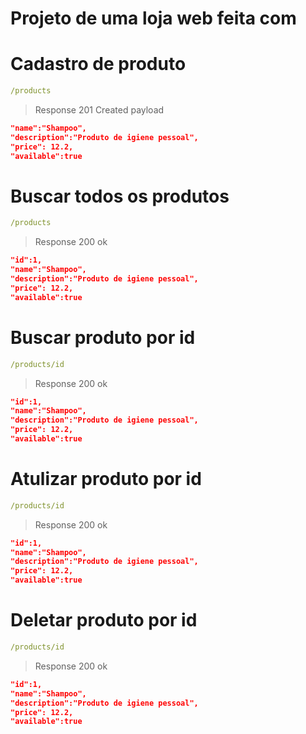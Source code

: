# Projeto de uma loja web feita com

# Cadastro de produto
```yml
/products
```
> Response 201 Created
payload
```json
"name":"Shampoo",
"description":"Produto de igiene pessoal",
"price": 12.2,
"available":true
```
# Buscar todos os produtos
```yml
/products
```
> Response 200 ok
```json
"id":1,
"name":"Shampoo",
"description":"Produto de igiene pessoal",
"price": 12.2,
"available":true
```
# Buscar produto por id
```yml
/products/id
```
> Response 200 ok
```json
"id":1,
"name":"Shampoo",
"description":"Produto de igiene pessoal",
"price": 12.2,
"available":true
```
# Atulizar produto por id
```yml
/products/id
```
> Response 200 ok
```json
"id":1,
"name":"Shampoo",
"description":"Produto de igiene pessoal",
"price": 12.2,
"available":true
```

# Deletar produto por id
```yml
/products/id
```
> Response 200 ok
```json
"id":1,
"name":"Shampoo",
"description":"Produto de igiene pessoal",
"price": 12.2,
"available":true
```

